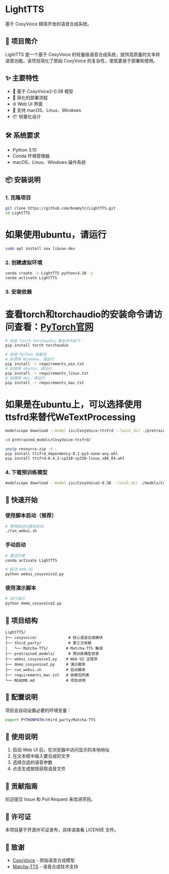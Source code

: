 # LightTTS

基于 CosyVoice 精简开发的语音合成系统。

## 📖 项目简介

LightTTS 是一个基于 CosyVoice 的轻量级语音合成系统，提供高质量的文本转语音功能。该项目简化了原始 CosyVoice 的复杂性，使其更易于部署和使用。

## ✨ 主要特性

- 🎯 基于 CosyVoice2-0.5B 模型
- 🚀 简化的部署流程
- 🌐 Web UI 界面
- 🔧 支持 macOS、Linux、Windows
- 📦 轻量化设计

## 🛠️ 系统要求

- Python 3.10
- Conda 环境管理器
- macOS、Linux、Windows 操作系统

## 📦 安装说明

### 1. 克隆项目

```bash
git clone https://github.com/boomytc/LightTTS.git
cd LightTTS
```

# 如果使用ubuntu，请运行
```bash
sudo apt install sox libsox-dev
```

### 2. 创建虚拟环境

```bash
conda create -n LightTTS python=3.10 -y
conda activate LightTTS
```

### 3. 安装依赖

# 查看torch和torchaudio的安装命令请访问查看：[PyTorch官网](https://pytorch.org/get-started/locally/)
```bash
# 安装 torch torchaudio 基本命令如下：
pip install torch torchaudio

# 安装 Python 依赖包
# 如使用 Windows，请运行
pip install -r requirements_win.txt
# 如使用 ubuntu，请运行
pip install -r requirements_linux.txt
# 如使用 mac，请运行
pip install -r requirements_mac.txt
```

# 如果是在ubuntu上，可以选择使用ttsfrd来替代WeTextProcessing
```bash
modelscope download --model iic/CosyVoice-ttsfrd --local_dir ./pretrained_models/CosyVoice-ttsfrd

cd pretrained_models/CosyVoice-ttsfrd/

unzip resource.zip -d .
pip install ttsfrd_dependency-0.1-py3-none-any.whl
pip install ttsfrd-0.4.2-cp310-cp310-linux_x86_64.whl
```

### 4. 下载预训练模型

```bash
modelscope download --model iic/CosyVoice2-0.5B --local_dir ./models/CosyVoice2-0.5B
```

## 🚀 快速开始

### 使用脚本启动（推荐）

```bash
# 使用自动化脚本启动
./run_webui.sh
```

### 手动启动

```bash
# 激活环境
conda activate LightTTS

# 启动 Web UI
python webui_cosyvoice2.py
```

### 使用演示脚本

```bash
# 运行演示
python demo_cosyvoice2.py
```

## 📁 项目结构

```
LightTTS/
├── cosyvoice/              # 核心语音合成模块
├── third_party/            # 第三方依赖
│   └── Matcha-TTS/        # Matcha-TTS 集成
├── pretrained_models/      # 预训练模型目录
├── webui_cosyvoice2.py    # Web UI 主程序
├── demo_cosyvoice2.py     # 演示脚本
├── run_webui.sh           # 启动脚本
├── requirements_mac.txt   # 依赖包列表
└── README.md              # 项目说明
```

## 🔧 配置说明

项目会自动设置必要的环境变量：

```bash
export PYTHONPATH=third_party/Matcha-TTS
```

## 📝 使用说明

1. 启动 Web UI 后，在浏览器中访问显示的本地地址
2. 在文本框中输入要合成的文字
3. 选择合适的语音参数
4. 点击生成按钮获取语音文件

## 🤝 贡献指南

欢迎提交 Issue 和 Pull Request 来改进项目。

## 📄 许可证

本项目基于开源许可证发布，具体请查看 LICENSE 文件。

## 🙏 致谢

- [CosyVoice](https://github.com/FunAudioLLM/CosyVoice) - 原始语音合成模型
- [Matcha-TTS](https://github.com/shivammehta25/Matcha-TTS) - 语音合成技术支持